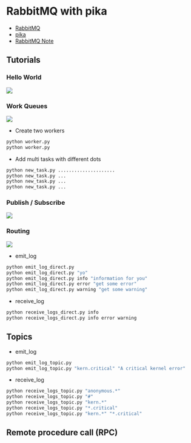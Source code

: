 # RabbitMQ with pika

- [RabbitMQ](http://www.rabbitmq.com/)
- [pika](https://pika.readthedocs.io/en/0.11.0/)
- [RabbitMQ Note](https://gist.github.com/hanksudo/09b9a854d91e072b8d2d)

## Tutorials

### Hello World

![](https://www.rabbitmq.com/img/tutorials/python-one-overall.png)

### Work Queues

![](https://www.rabbitmq.com/img/tutorials/python-two.png)

- Create two workers

```bash
python worker.py
python worker.py
```

- Add multi tasks with different dots

```bash
python new_task.py .....................
python new_task.py ...
python new_task.py ...
python new_task.py ...
```

### Publish / Subscribe

![](https://www.rabbitmq.com/img/tutorials/python-three-overall.png)

### Routing

![](https://www.rabbitmq.com/img/tutorials/python-four.png)

- emit_log

```bash
python emit_log_direct.py
python emit_log_direct.py "yo"
python emit_log_direct.py info "information for you"
python emit_log_direct.py error "get some error"
python emit_log_direct.py warning "get some warning"
```

- receive_log

```bash
python receive_logs_direct.py info
python receive_logs_direct.py info error warning
```

## Topics

- emit_log

``` bash
python emit_log_topic.py
python emit_log_topic.py "kern.critical" "A critical kernel error"
```

- receive_log

``` bash
python receive_logs_topic.py "anonymous.*"
python receive_logs_topic.py "#"
python receive_logs_topic.py "kern.*"
python receive_logs_topic.py "*.critical"
python receive_logs_topic.py "kern.*" "*.critical"
```

## Remote procedure call (RPC)

